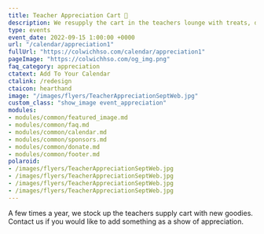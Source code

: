 ```yaml
---
title: Teacher Appreciation Cart 🫶
description: We resupply the cart in the teachers lounge with treats, drinks, supplies and more.
type: events
event_date: 2022-09-15 1:00:00 +0000
url: "/calendar/appreciation1"
fullUrl: "https://colwichhso.com/calendar/appreciation1"
pageImage: "https://colwichhso.com/og_img.png"
faq_category: appreciation
ctatext: Add To Your Calendar
ctalink: /redesign
ctaicon: hearthand
image: "/images/flyers/TeacherAppreciationSeptWeb.jpg"
custom_class: "show_image event_appreciation"
modules:
- modules/common/featured_image.md
- modules/common/faq.md
- modules/common/calendar.md
- modules/common/sponsors.md
- modules/common/donate.md
- modules/common/footer.md
polaroid: 
- /images/flyers/TeacherAppreciationSeptWeb.jpg
- /images/flyers/TeacherAppreciationSeptWeb.jpg
- /images/flyers/TeacherAppreciationSeptWeb.jpg
- /images/flyers/TeacherAppreciationSeptWeb.jpg
---
```

A few times a year, we stock up the teachers supply cart with new goodies. Contact us if you would like to add something as a show of appreciation.